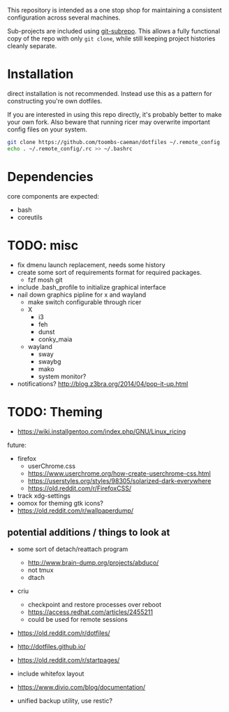 This repository is intended as a one stop shop for maintaining a consistent configuration across several machines.

Sub-projects are included using [git-subrepo](https://github.com/ingydotnet/git-subrepo).
This allows a fully functional copy of the repo with only `git clone`, while still keeping project histories cleanly separate.


# Installation

direct installation is not recommended. Instead use this as a pattern for constructing you're own dotfiles.

If you are interested in using this repo directly, it's probably better to make your own fork. Also beware that running ricer may overwrite important config files on your system.

``` bash
git clone https://github.com/toombs-caeman/dotfiles ~/.remote_config
echo . ~/.remote_config/.rc >> ~/.bashrc
```


# Dependencies

core components are expected:
* bash
* coreutils

# TODO: misc
* fix dmenu launch replacement, needs some history
* create some sort of requirements format for required packages.
    - fzf mosh git
* include .bash_profile to initialize graphical interface
* nail down graphics pipline for x and wayland
    - make switch configurable through ricer
    - X
        * i3
        * feh
        * dunst
        * conky_maia
    - wayland
        * sway
        * swaybg
        * mako
        * system monitor?
* notifications? http://blog.z3bra.org/2014/04/pop-it-up.html

# TODO: Theming

* https://wiki.installgentoo.com/index.php/GNU/Linux_ricing

future:
* firefox
    - userChrome.css
    - https://www.userchrome.org/how-create-userchrome-css.html
    - https://userstyles.org/styles/98305/solarized-dark-everywhere
    - https://old.reddit.com/r/FirefoxCSS/
* track xdg-settings
* oomox for theming gtk icons?
* https://old.reddit.com/r/wallpaperdump/

## potential additions / things to look at
* some sort of detach/reattach program
    * http://www.brain-dump.org/projects/abduco/
    * not tmux
    * dtach
* criu 
    - checkpoint and restore processes over reboot 
    - https://access.redhat.com/articles/2455211
    - could be used for remote sessions

* https://old.reddit.com/r/dotfiles/
* http://dotfiles.github.io/

* https://old.reddit.com/r/startpages/

* include whitefox layout

* https://www.divio.com/blog/documentation/
* unified backup utility, use restic?
